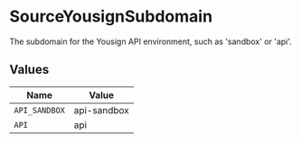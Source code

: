 # SourceYousignSubdomain

The subdomain for the Yousign API environment, such as 'sandbox' or 'api'.


## Values

| Name          | Value         |
| ------------- | ------------- |
| `API_SANDBOX` | api-sandbox   |
| `API`         | api           |